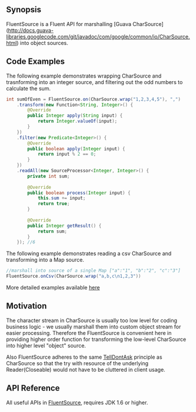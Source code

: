 ## Synopsis
FluentSource is a Fluent API for marshalling [Guava CharSource]
(http://docs.guava-libraries.googlecode.com/git/javadoc/com/google/common/io/CharSource.html) into object sources.

## Code Examples
The following example demonstrates wrapping CharSource and trasnforming into an integer source, and filtering out the 
odd numbers to calculate the sum.
```java
int sumOfEven = FluentSource.on(CharSource.wrap("1,2,3,4,5"), ",")
    .transform(new Function<String, Integer>() {
        @Override
        public Integer apply(String input) {
            return Integer.valueOf(input);
        }
    })
    .filter(new Predicate<Integer>() {
        @Override
        public boolean apply(Integer input) {
            return input % 2 == 0;
        }
    })
    .readAll(new SourceProcessor<Integer, Integer>() {
        private int sum;
    
        @Override
        public boolean process(Integer input) {
            this.sum += input;
            return true;
        }
    
        @Override
        public Integer getResult() {
            return sum;
        }
    }); //6
```
                
The following example demonstrates reading a csv CharSource and transforming into a Map source.
```java
//marshall into source of a single Map ["a":"1", "b":"2", "c":"3"]
FluentSource.onCsv(CharSource.wrap("a,b,c\n1,2,3"))
```                
More detailed examples available [here](https://github.com/freddfy/FluentSource/blob/master/src/test/guava/ext/source/FluentSourceExample.java)

## Motivation
The character stream in CharSource is usually too low level for coding business logic - we usually marshall them into
custom object stream for easier processing. Therefore the FluentSource is convenient here in providing higher order 
function for transforming the low-level CharSource into higher level "object" source. 

Also FluentSource adheres to the same 
[TellDontAsk](http://martinfowler.com/bliki/TellDontAsk.html) principle as CharSource so that the try with resource of 
the underlying Reader(Closeable) would not have to be cluttered in client usage.

## API Reference
All useful APIs in [FluentSource](https://github.com/freddfy/FluentSource/blob/master/src/main/guava/ext/source/FluentSource.java), 
requires JDK 1.6 or higher.